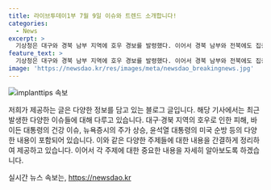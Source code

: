 ```yaml
---
title: 라이브투데이1부 7월 9일 이슈와 트렌드 소개합니다!
categories:
  - News
excerpt: >
  기상청은 대구와 경북 남부 지역에 호우 경보를 발령했다. 이어서 경북 남부와 전북에도 집중호우가 예상되며, 내일까지 전국적으로 세찬 비가 예상되고 있다. 바이든 대통령을 전담하는 파킨슨병 전문의가 8개월 동안 8차례 백악관을 방문했다는 보도가 나와 논란이 되고 있다. 애플 주가가 상승하며 마이크로소프트를 넘어 시총 1위 자리를 탈환했다. 윤석열 대통령은 미국 방문 중 해병대원 특검법에 대한 재의요구권을 행사할 예정이다. 러시아 크렘린궁은 윤 대통령의 발언에 대해 동의하지 않는다고 밝혔다.
feature_text: >
  기상청은 대구와 경북 남부 지역에 호우 경보를 발령했다. 이어서 경북 남부와 전북에도 집중호우가 예상되며, 내일까지 전국적으로 세찬 비가 예상되고 있다. 바이든 대통령을 전담하는 파킨슨병 전문의가 8개월 동안 8차례 백악관을 방문했다는 보도가 나와 논란이 되고 있다. 애플 주가가 상승하며 마이크로소프트를 넘어 시총 1위 자리를 탈환했다. 윤석열 대통령은 미국 방문 중 해병대원 특검법에 대한 재의요구권을 행사할 예정이다. 러시아 크렘린궁은 윤 대통령의 발언에 대해 동의하지 않는다고 밝혔다.
image: 'https://newsdao.kr/res/images/meta/newsdao_breakingnews.jpg'
---
```


<p><img src="https://newsdao.kr/res/images/meta/newsdao_breakingnews.jpg" alt="implanttips 속보" /></p>

<p>저희가 제공하는 글은 다양한 정보를 담고 있는 블로그 글입니다. 해당 기사에서는 최근 발생한 다양한 이슈들에 대해 다루고 있습니다. 대구·경북 지역의 호우로 인한 피해, 바이든 대통령의 건강 이슈, 뉴욕증시의 주가 상승, 윤석열 대통령의 미국 순방 등의 다양한 내용이 포함되어 있습니다. 이와 같은 다양한 주제들에 대한 내용을 간결하게 정리하여 제공하고 있습니다. 이어서 각 주제에 대한 중요한 내용을 자세히 알아보도록 하겠습니다.</p>
실시간 뉴스 속보는, <a href="https://newsdao.kr" rel="dofollow">https://newsdao.kr</a>


